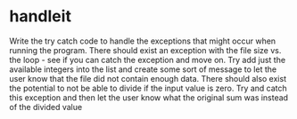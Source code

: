 # handleit
Write the try catch code to handle the exceptions that might occur when running the program.  There should exist an exception with the file size vs. the loop - see if you can catch the exception and move on.  Try add just the available integers into the list and create some sort of message to let the user know that the file did not contain enough data. There should also exist the potential to not be able to divide if the input value is zero. Try and catch this exception and then let the user know what the original sum was instead of the divided value
